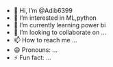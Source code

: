 - 👋 Hi, I’m @Adib6399
- 👀 I’m interested in ML,python
- 🌱 I’m currently learning power bi
- 💞️ I’m looking to collaborate on ...
- 📫 How to reach me ...
- 😄 Pronouns: ...
- ⚡ Fun fact: ...

<!---
Adib6399/Adib6399 is a ✨ special ✨ repository because its `README.md` (this file) appears on your GitHub profile.
You can click the Preview link to take a look at your changes.
--->
